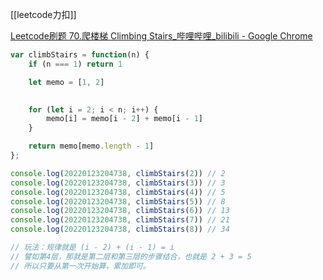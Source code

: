 [[leetcode力扣]]

[Leetcode刷题 70.爬楼梯 Climbing Stairs_哔哩哔哩_bilibili - Google Chrome](https://www.bilibili.com/video/BV1SJ411n7bx?spm_id_from=333.1007.top_right_bar_window_history.content.click)


```javascript
var climbStairs = function(n) {
    if (n === 1) return 1

    let memo = [1, 2]

    
    for (let i = 2; i < n; i++) {
        memo[i] = memo[i - 2] + memo[i - 1]
    }

    return memo[memo.length - 1]
};

console.log(20220123204738, climbStairs(2)) // 2
console.log(20220123204738, climbStairs(3)) // 3
console.log(20220123204738, climbStairs(4)) // 5
console.log(20220123204738, climbStairs(5)) // 8
console.log(20220123204738, climbStairs(6)) // 13
console.log(20220123204738, climbStairs(7)) // 21
console.log(20220123204738, climbStairs(8)) // 34

// 玩法：规律就是 (i - 2) + (i - 1) = i
// 譬如第4层，那就是第二层和第三层的步骤结合，也就是 2 + 3 = 5
// 所以只要从第一次开始算，累加即可。
```